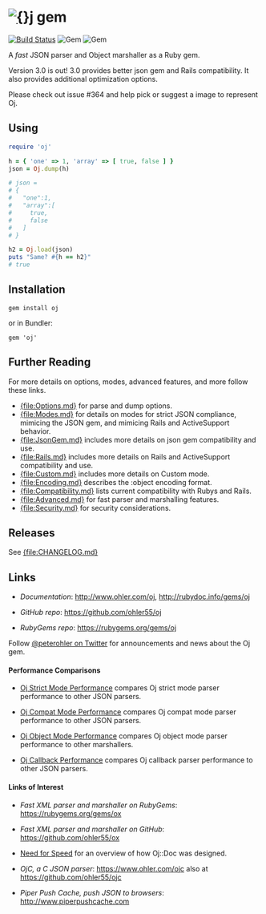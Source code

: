# [![{}j](http://www.ohler.com/dev/images/oj_hel_fire_64.png)](http://www.ohler.com/oj) gem

[![Build Status](https://img.shields.io/travis/ohler55/oj/master.svg)](http://travis-ci.org/ohler55/oj?branch=master) ![Gem](https://img.shields.io/gem/v/oj.svg) ![Gem](https://img.shields.io/gem/dt/oj.svg)

A *fast* JSON parser and Object marshaller as a Ruby gem.

Version 3.0 is out! 3.0 provides better json gem and Rails compatibility. It
also provides additional optimization options.

Please check out issue #364 and help pick or suggest a image to represent Oj.

## Using

```ruby
require 'oj'

h = { 'one' => 1, 'array' => [ true, false ] }
json = Oj.dump(h)

# json =
# {
#   "one":1,
#   "array":[
#     true,
#     false
#   ]
# }

h2 = Oj.load(json)
puts "Same? #{h == h2}"
# true
```

## Installation
```
gem install oj
```

or in Bundler:

```
gem 'oj'
```

## Further Reading

For more details on options, modes, advanced features, and more follow these
links.

 - [{file:Options.md}](docs/Options.md) for parse and dump options.
 - [{file:Modes.md}](docs/Modes.md) for details on modes for strict JSON compliance, mimicing the JSON gem, and mimicing Rails and ActiveSupport behavior.
 - [{file:JsonGem.md}](docs/JsonGem.md) includes more details on json gem compatibility and use.
 - [{file:Rails.md}](docs/Rails.md) includes more details on Rails and ActiveSupport compatibility and use.
 - [{file:Custom.md}](docs/Custom.md) includes more details on Custom mode.
 - [{file:Encoding.md}](docs/Encoding.md) describes the :object encoding format.
 - [{file:Compatibility.md}](docs/Compatibility.md) lists current compatibility with Rubys and Rails.
 - [{file:Advanced.md}](docs/Advanced.md) for fast parser and marshalling features.
 - [{file:Security.md}](docs/Security.md) for security considerations.

## Releases

See [{file:CHANGELOG.md}](CHANGELOG.md)

## Links

 - *Documentation*: http://www.ohler.com/oj, http://rubydoc.info/gems/oj

- *GitHub* *repo*: https://github.com/ohler55/oj

- *RubyGems* *repo*: https://rubygems.org/gems/oj

Follow [@peterohler on Twitter](http://twitter.com/#!/peterohler) for announcements and news about the Oj gem.

#### Performance Comparisons

 - [Oj Strict Mode Performance](http://www.ohler.com/dev/oj_misc/performance_strict.html) compares Oj strict mode parser performance to other JSON parsers.

 - [Oj Compat Mode Performance](http://www.ohler.com/dev/oj_misc/performance_compat.html) compares Oj compat mode parser performance to other JSON parsers.

 - [Oj Object Mode Performance](http://www.ohler.com/dev/oj_misc/performance_object.html) compares Oj object mode parser performance to other marshallers.

 - [Oj Callback Performance](http://www.ohler.com/dev/oj_misc/performance_callback.html) compares Oj callback parser performance to other JSON parsers.

#### Links of Interest

 - *Fast XML parser and marshaller on RubyGems*: https://rubygems.org/gems/ox

 - *Fast XML parser and marshaller on GitHub*: https://github.com/ohler55/ox

 - [Need for Speed](http://www.ohler.com/dev/need_for_speed/need_for_speed.html) for an overview of how Oj::Doc was designed.

 - *OjC, a C JSON parser*: https://www.ohler.com/ojc also at https://github.com/ohler55/ojc

 - *Piper Push Cache, push JSON to browsers*: http://www.piperpushcache.com
